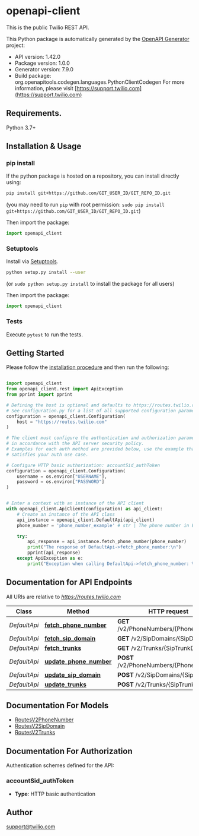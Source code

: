 # openapi-client
This is the public Twilio REST API.

This Python package is automatically generated by the [OpenAPI Generator](https://openapi-generator.tech) project:

- API version: 1.42.0
- Package version: 1.0.0
- Generator version: 7.9.0
- Build package: org.openapitools.codegen.languages.PythonClientCodegen
For more information, please visit [https://support.twilio.com](https://support.twilio.com)

## Requirements.

Python 3.7+

## Installation & Usage
### pip install

If the python package is hosted on a repository, you can install directly using:

```sh
pip install git+https://github.com/GIT_USER_ID/GIT_REPO_ID.git
```
(you may need to run `pip` with root permission: `sudo pip install git+https://github.com/GIT_USER_ID/GIT_REPO_ID.git`)

Then import the package:
```python
import openapi_client
```

### Setuptools

Install via [Setuptools](http://pypi.python.org/pypi/setuptools).

```sh
python setup.py install --user
```
(or `sudo python setup.py install` to install the package for all users)

Then import the package:
```python
import openapi_client
```

### Tests

Execute `pytest` to run the tests.

## Getting Started

Please follow the [installation procedure](#installation--usage) and then run the following:

```python

import openapi_client
from openapi_client.rest import ApiException
from pprint import pprint

# Defining the host is optional and defaults to https://routes.twilio.com
# See configuration.py for a list of all supported configuration parameters.
configuration = openapi_client.Configuration(
    host = "https://routes.twilio.com"
)

# The client must configure the authentication and authorization parameters
# in accordance with the API server security policy.
# Examples for each auth method are provided below, use the example that
# satisfies your auth use case.

# Configure HTTP basic authorization: accountSid_authToken
configuration = openapi_client.Configuration(
    username = os.environ["USERNAME"],
    password = os.environ["PASSWORD"]
)


# Enter a context with an instance of the API client
with openapi_client.ApiClient(configuration) as api_client:
    # Create an instance of the API class
    api_instance = openapi_client.DefaultApi(api_client)
    phone_number = 'phone_number_example' # str | The phone number in E.164 format

    try:
        api_response = api_instance.fetch_phone_number(phone_number)
        print("The response of DefaultApi->fetch_phone_number:\n")
        pprint(api_response)
    except ApiException as e:
        print("Exception when calling DefaultApi->fetch_phone_number: %s\n" % e)

```

## Documentation for API Endpoints

All URIs are relative to *https://routes.twilio.com*

Class | Method | HTTP request | Description
------------ | ------------- | ------------- | -------------
*DefaultApi* | [**fetch_phone_number**](docs/DefaultApi.md#fetch_phone_number) | **GET** /v2/PhoneNumbers/{PhoneNumber} | 
*DefaultApi* | [**fetch_sip_domain**](docs/DefaultApi.md#fetch_sip_domain) | **GET** /v2/SipDomains/{SipDomain} | 
*DefaultApi* | [**fetch_trunks**](docs/DefaultApi.md#fetch_trunks) | **GET** /v2/Trunks/{SipTrunkDomain} | 
*DefaultApi* | [**update_phone_number**](docs/DefaultApi.md#update_phone_number) | **POST** /v2/PhoneNumbers/{PhoneNumber} | 
*DefaultApi* | [**update_sip_domain**](docs/DefaultApi.md#update_sip_domain) | **POST** /v2/SipDomains/{SipDomain} | 
*DefaultApi* | [**update_trunks**](docs/DefaultApi.md#update_trunks) | **POST** /v2/Trunks/{SipTrunkDomain} | 


## Documentation For Models

 - [RoutesV2PhoneNumber](docs/RoutesV2PhoneNumber.md)
 - [RoutesV2SipDomain](docs/RoutesV2SipDomain.md)
 - [RoutesV2Trunks](docs/RoutesV2Trunks.md)


<a id="documentation-for-authorization"></a>
## Documentation For Authorization


Authentication schemes defined for the API:
<a id="accountSid_authToken"></a>
### accountSid_authToken

- **Type**: HTTP basic authentication


## Author

support@twilio.com


